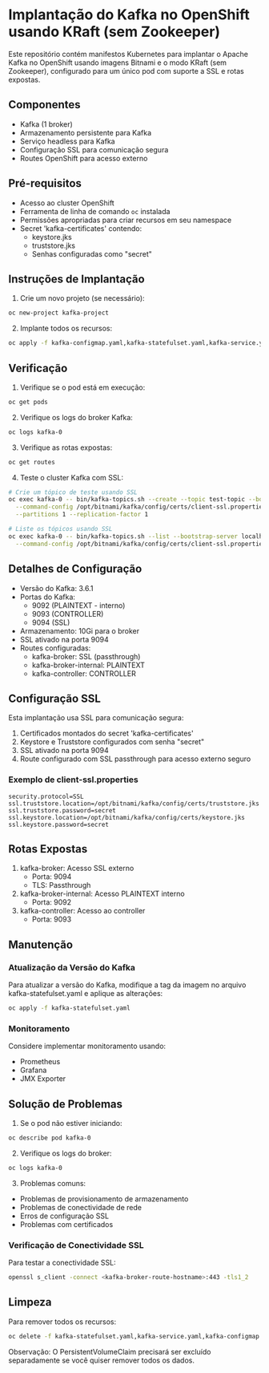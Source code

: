 # Implantação do Kafka no OpenShift usando KRaft (sem Zookeeper)

Este repositório contém manifestos Kubernetes para implantar o Apache Kafka no OpenShift usando imagens Bitnami e o modo KRaft (sem Zookeeper), configurado para um único pod com suporte a SSL e rotas expostas.

## Componentes

- Kafka (1 broker)
- Armazenamento persistente para Kafka
- Serviço headless para Kafka
- Configuração SSL para comunicação segura
- Routes OpenShift para acesso externo

## Pré-requisitos

- Acesso ao cluster OpenShift
- Ferramenta de linha de comando `oc` instalada
- Permissões apropriadas para criar recursos em seu namespace
- Secret 'kafka-certificates' contendo:
  - keystore.jks
  - truststore.jks
  - Senhas configuradas como "secret"

## Instruções de Implantação

1. Crie um novo projeto (se necessário):
```bash
oc new-project kafka-project
```

2. Implante todos os recursos:
```bash
oc apply -f kafka-configmap.yaml,kafka-statefulset.yaml,kafka-service.yaml,kafka-pvc.yaml,kafka-route.yaml
```

## Verificação

1. Verifique se o pod está em execução:
```bash
oc get pods
```

2. Verifique os logs do broker Kafka:
```bash
oc logs kafka-0
```

3. Verifique as rotas expostas:
```bash
oc get routes
```

4. Teste o cluster Kafka com SSL:
```bash
# Crie um tópico de teste usando SSL
oc exec kafka-0 -- bin/kafka-topics.sh --create --topic test-topic --bootstrap-server localhost:9094 \
  --command-config /opt/bitnami/kafka/config/certs/client-ssl.properties \
  --partitions 1 --replication-factor 1

# Liste os tópicos usando SSL
oc exec kafka-0 -- bin/kafka-topics.sh --list --bootstrap-server localhost:9094 \
  --command-config /opt/bitnami/kafka/config/certs/client-ssl.properties
```

## Detalhes de Configuração

- Versão do Kafka: 3.6.1
- Portas do Kafka:
  - 9092 (PLAINTEXT - interno)
  - 9093 (CONTROLLER)
  - 9094 (SSL)
- Armazenamento: 10Gi para o broker
- SSL ativado na porta 9094
- Routes configuradas:
  - kafka-broker: SSL (passthrough)
  - kafka-broker-internal: PLAINTEXT
  - kafka-controller: CONTROLLER

## Configuração SSL

Esta implantação usa SSL para comunicação segura:
1. Certificados montados do secret 'kafka-certificates'
2. Keystore e Truststore configurados com senha "secret"
3. SSL ativado na porta 9094
4. Route configurado com SSL passthrough para acesso externo seguro

### Exemplo de client-ssl.properties
```properties
security.protocol=SSL
ssl.truststore.location=/opt/bitnami/kafka/config/certs/truststore.jks
ssl.truststore.password=secret
ssl.keystore.location=/opt/bitnami/kafka/config/certs/keystore.jks
ssl.keystore.password=secret
```

## Rotas Expostas

1. kafka-broker: Acesso SSL externo
   - Porta: 9094
   - TLS: Passthrough
2. kafka-broker-internal: Acesso PLAINTEXT interno
   - Porta: 9092
3. kafka-controller: Acesso ao controller
   - Porta: 9093

## Manutenção

### Atualização da Versão do Kafka
Para atualizar a versão do Kafka, modifique a tag da imagem no arquivo kafka-statefulset.yaml e aplique as alterações:
```bash
oc apply -f kafka-statefulset.yaml
```

### Monitoramento
Considere implementar monitoramento usando:
- Prometheus
- Grafana
- JMX Exporter

## Solução de Problemas

1. Se o pod não estiver iniciando:
```bash
oc describe pod kafka-0
```

2. Verifique os logs do broker:
```bash
oc logs kafka-0
```

3. Problemas comuns:
- Problemas de provisionamento de armazenamento
- Problemas de conectividade de rede
- Erros de configuração SSL
- Problemas com certificados

### Verificação de Conectividade SSL
Para testar a conectividade SSL:
```bash
openssl s_client -connect <kafka-broker-route-hostname>:443 -tls1_2
```

## Limpeza

Para remover todos os recursos:
```bash
oc delete -f kafka-statefulset.yaml,kafka-service.yaml,kafka-configmap.yaml,kafka-pvc.yaml,kafka-route.yaml
```

Observação: O PersistentVolumeClaim precisará ser excluído separadamente se você quiser remover todos os dados.
